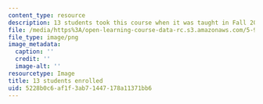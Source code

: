 ```yaml
---
content_type: resource
description: 13 students took this course when it was taught in Fall 2015.
file: /media/https%3A/open-learning-course-data-rc.s3.amazonaws.com/5-95j-teaching-college-level-science-and-engineering-fall-2015/5228b0c6af1f3ab71447178a11371bb6_13.png
file_type: image/png
image_metadata:
  caption: ''
  credit: ''
  image-alt: ''
resourcetype: Image
title: 13 students enrolled
uid: 5228b0c6-af1f-3ab7-1447-178a11371bb6
---
```

